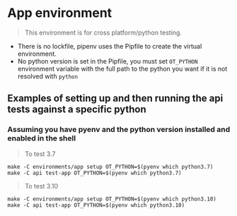 # App environment

> This environment is for cross platform/python testing.

- There is no lockfile, pipenv uses the Pipfile to create the virtual environment.
- No python version is set in the Pipfile, you must set `OT_PYTHON` environment variable with the full path to the python you want if it is not resolved with `python`

## Examples of setting up and then running the api tests against a specific python

### Assuming you have pyenv and the python version installed and enabled in the shell

> To test 3.7

```shell
make -C environments/app setup OT_PYTHON=$(pyenv which python3.7)
make -C api test-app OT_PYTHON=$(pyenv which python3.7)
```

> To test 3.10

```shell
make -C environments/app setup OT_PYTHON=$(pyenv which python3.10)
make -C api test-app OT_PYTHON=$(pyenv which python3.10)
```

